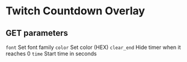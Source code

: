 # Twitch Countdown Overlay

## GET parameters

`font` Set font family
`color` Set color (HEX)
`clear_end` Hide timer when it reaches 0
`time` Start time in seconds